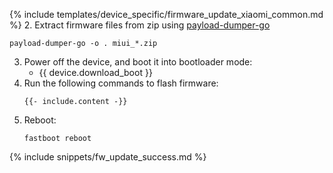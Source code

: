 {% include templates/device_specific/firmware_update_xiaomi_common.md %}
2. Extract firmware files from zip using [payload-dumper-go](https://github.com/ssut/payload-dumper-go/releases/latest)
   ```
   payload-dumper-go -o . miui_*.zip
   ```
3. Power off the device, and boot it into bootloader mode:
    * {{ device.download_boot }}
4. Run the following commands to flash firmware:
   ```
   {{- include.content -}}
   ```
5. Reboot:
   ```
   fastboot reboot
   ```

{% include snippets/fw_update_success.md %}
